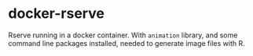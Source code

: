 # docker-rserve

Rserve running in a docker container. With `animation` library, and some 
command line packages installed, needed to generate image files with R.